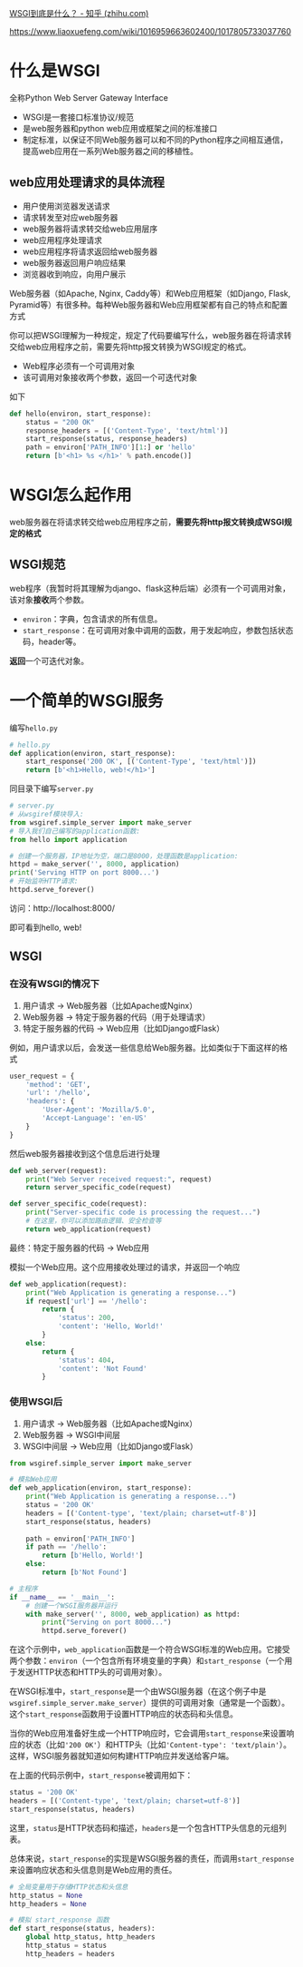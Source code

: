 

[WSGI到底是什么？ - 知乎 (zhihu.com)](https://zhuanlan.zhihu.com/p/95942024)

https://www.liaoxuefeng.com/wiki/1016959663602400/1017805733037760

# 什么是WSGI

全称Python Web Server Gateway Interface

- WSGI是一套接口标准协议/规范
- 是web服务器和python web应用或框架之间的标准接口
- 制定标准，以保证不同Web服务器可以和不同的Python程序之间相互通信，提高web应用在一系列Web服务器之间的移植性。

## web应用处理请求的具体流程

- 用户使用浏览器发送请求
- 请求转发至对应web服务器
- web服务器将请求转交给web应用层序
- web应用程序处理请求
- web应用程序将请求返回给web服务器
- web服务器返回用户响应结果
- 浏览器收到响应，向用户展示



Web服务器（如Apache, Nginx, Caddy等）和Web应用框架（如Django, Flask, Pyramid等）有很多种。每种Web服务器和Web应用框架都有自己的特点和配置方式



你可以把WSGI理解为一种规定，规定了代码要编写什么，web服务器在将请求转交给web应用程序之前，需要先将http报文转换为WSGI规定的格式。

- Web程序必须有一个可调用对象
- 该可调用对象接收两个参数，返回一个可迭代对象

如下

```python
def hello(environ, start_response):
    status = "200 OK"
    response_headers = [('Content-Type', 'text/html')]
    start_response(status, response_headers)
    path = environ['PATH_INFO'][1:] or 'hello'
    return [b'<h1> %s </h1>' % path.encode()]
```



# WSGI怎么起作用

web服务器在将请求转交给web应用程序之前，**需要先将http报文转换成WSGI规定的格式**

## WSGI规范

web程序（我暂时将其理解为django、flask这种后端）必须有一个可调用对象，该对象**接收**两个参数。

- `environ`：字典，包含请求的所有信息。
- `start_response`：在可调用对象中调用的函数，用于发起响应，参数包括状态码，header等。

**返回**一个可迭代对象。

# 一个简单的WSGI服务

编写`hello.py`

```python
# hello.py
def application(environ, start_response):
    start_response('200 OK', [('Content-Type', 'text/html')])
    return [b'<h1>Hello, web!</h1>']
```

同目录下编写`server.py`

```python
# server.py
# 从wsgiref模块导入:
from wsgiref.simple_server import make_server
# 导入我们自己编写的application函数:
from hello import application

# 创建一个服务器，IP地址为空，端口是8000，处理函数是application:
httpd = make_server('', 8000, application)
print('Serving HTTP on port 8000...')
# 开始监听HTTP请求:
httpd.serve_forever()
```

访问：http://localhost:8000/

即可看到hello, web!

## WSGI

### 在没有WSGI的情况下

1. 用户请求 -> Web服务器（比如Apache或Nginx）
2. Web服务器 -> 特定于服务器的代码（用于处理请求）
3. 特定于服务器的代码 -> Web应用（比如Django或Flask）

例如，用户请求以后，会发送一些信息给Web服务器。比如类似于下面这样的格式

```python
user_request = {
    'method': 'GET',
    'url': '/hello',
    'headers': {
        'User-Agent': 'Mozilla/5.0',
        'Accept-Language': 'en-US'
    }
}

```

然后web服务器接收到这个信息后进行处理

```python
def web_server(request):
    print("Web Server received request:", request)
    return server_specific_code(request)

def server_specific_code(request):
    print("Server-specific code is processing the request...")
    # 在这里，你可以添加路由逻辑、安全检查等
    return web_application(request)

```

最终：特定于服务器的代码 -> Web应用

模拟一个Web应用。这个应用接收处理过的请求，并返回一个响应

```python
def web_application(request):
    print("Web Application is generating a response...")
    if request['url'] == '/hello':
        return {
            'status': 200,
            'content': 'Hello, World!'
        }
    else:
        return {
            'status': 404,
            'content': 'Not Found'
        }

```



### 使用WSGI后

1. 用户请求 -> Web服务器（比如Apache或Nginx）
2. Web服务器 -> WSGI中间层
3. WSGI中间层 -> Web应用（比如Django或Flask）

```python
from wsgiref.simple_server import make_server

# 模拟Web应用
def web_application(environ, start_response):
    print("Web Application is generating a response...")
    status = '200 OK'
    headers = [('Content-type', 'text/plain; charset=utf-8')]
    start_response(status, headers)
    
    path = environ['PATH_INFO']
    if path == '/hello':
        return [b'Hello, World!']
    else:
        return [b'Not Found']

# 主程序
if __name__ == '__main__':
    # 创建一个WSGI服务器并运行
    with make_server('', 8000, web_application) as httpd:
        print("Serving on port 8000...")
        httpd.serve_forever()

```

在这个示例中，`web_application`函数是一个符合WSGI标准的Web应用。它接受两个参数：`environ`（一个包含所有环境变量的字典）和`start_response`（一个用于发送HTTP状态和HTTP头的可调用对象）。

在WSGI标准中，`start_response`是一个由WSGI服务器（在这个例子中是`wsgiref.simple_server.make_server`）提供的可调用对象（通常是一个函数）。这个`start_response`函数用于设置HTTP响应的状态码和头信息。

当你的Web应用准备好生成一个HTTP响应时，它会调用`start_response`来设置响应的状态（比如`'200 OK'`）和HTTP头（比如`'Content-type': 'text/plain'`）。这样，WSGI服务器就知道如何构建HTTP响应并发送给客户端。

在上面的代码示例中，`start_response`被调用如下：

```python
status = '200 OK'
headers = [('Content-type', 'text/plain; charset=utf-8')]
start_response(status, headers)
```

这里，`status`是HTTP状态码和描述，`headers`是一个包含HTTP头信息的元组列表。

总体来说，`start_response`的实现是WSGI服务器的责任，而调用`start_response`来设置响应状态和头信息则是Web应用的责任。

```python
# 全局变量用于存储HTTP状态和头信息
http_status = None
http_headers = None

# 模拟 start_response 函数
def start_response(status, headers):
    global http_status, http_headers
    http_status = status
    http_headers = headers
```

